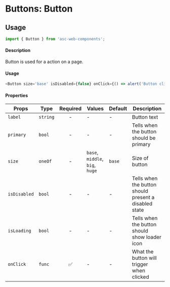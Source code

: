 # Buttons: Button

## Usage

```js
import { Button } from 'asc-web-components';
```

#### Description

Button is used for a action on a page.

#### Usage

```js
<Button size='base' isDisabled={false} onClick={() => alert('Button clicked')} label="OK" />
```

#### Properties

| Props              | Type     | Required | Values                      | Default   | Description                                                                                                                                      |
| ------------------ | -------- | :------: | --------------------------- | --------- | ------------------------------------------------------------------------------------------------------------------------------------------------ |
| `label`             | `string`  |    -     | -             | -     | Button text                     |
| `primary`          | `bool`   |    -     | -                           | -         | Tells when the button should be primary                                  |
| `size`             | `oneOf`  |    -     | `base`, `middle`, `big`, `huge`             | `base`     | Size of button      |
| `isDisabled`         | `bool`   |    -     | -                           | -         | Tells when the button should present a disabled state                                  |
| `isLoading`             | `bool`  |    -     | -             | -     | Tells when the button should show loader icon                      |
| `onClick`          | `func`   |    ✅    | -                           | -         | What the button will trigger when clicked                                              |

